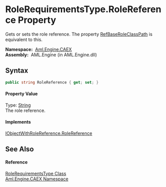 RoleRequirementsType.RoleReference Property
===========================================
Gets or sets the role reference. The property [RefBaseRoleClassPath][1] is equivalent to this.

  **Namespace:**  [Aml.Engine.CAEX][2]  
  **Assembly:**  AML.Engine (in AML.Engine.dll)

Syntax
------

```csharp
public string RoleReference { get; set; }
```

#### Property Value
Type: [String][3]  
The role reference.
#### Implements
[IObjectWithRoleReference.RoleReference][4]  


See Also
--------

#### Reference
[RoleRequirementsType Class][5]  
[Aml.Engine.CAEX Namespace][2]  

[1]: RefBaseRoleClassPath.md
[2]: ../README.md
[3]: https://docs.microsoft.com/dotnet/api/system.string
[4]: ../IObjectWithRoleReference/RoleReference.md
[5]: README.md
[6]: https://www.automationml.org
[7]: ../../icons/logoShade.png